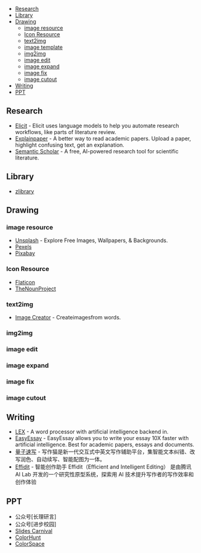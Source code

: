 - [Research](#research)
- [Library](#library)
- [Drawing](#drawing)
  - [image resource](#image-resource)
  - [Icon Resource](#icon-resource)
  - [text2img](#text2img)
  - [image template](#image-template)
  - [img2img](#img2img)
  - [image edit](#image-edit)
  - [image expand](#image-expand)
  - [image fix](#image-fix)
  - [image cutout](#image-cutout)
- [Writing](#writing)
- [PPT](#PPT)

## Research

- [Elicit](https://elicit.org/) - Elicit uses language models to help you automate research workflows, like parts of literature review.
- [Explainpaper](https://www.explainpaper.com/) - A better way to read academic papers. Upload a paper, highlight confusing text, get an explanation.
- [Semantic Scholar](https://www.semanticscholar.org/) - A free, AI-powered research tool for scientific literature.

## Library
- [zlibrary](http://z-lib.org/)

## Drawing

### image resource
- [Unsplash](https://unsplash.com/explore) - Explore Free Images, Wallpapers, & Backgrounds.
- [Pexels](ttps://www.pexels.com/)
- [Pixabay](ttps://pixabay.com/)

### Icon Resource
- [Flaticon](ttp://flaticon.com/)
- [TheNounProject](ttps://thenounproject.com/)

### text2img
- [Image Creator](https://www.bing.com/create) - Createimagesfrom words.


### img2img

### image edit

### image expand

### image fix

### image cutout

## Writing

- [LEX](https://lex.page/) - A word processor with artificial intelligence backend in.
- [EasyEssay](https://www.easyessay.ai/writing) - EasyEssay allows you to write your essay 10X faster with artificial intelligence. Best for academic papers, essays and documents.
- [量子速写](https://xiezuocat.com/#/) - 写作猫是新一代交互式中英文写作辅助平台，集智能文本纠错、改写润色、自动续写、智能配图为一体。
- [Effidit](https://effidit.qq.com/) - 智能创作助手 Effidit（Efficient and Intelligent Editing） 是由腾讯 AI Lab 开发的一个研究性原型系统，探索用 AI 技术提升写作者的写作效率和创作体验

## PPT
- 公众号[长理研言]
- 公众号[进步校园]
- [Slides Carnival](https://www.slidescarnival.com/)
- [ColorHunt](https://colorhunt.co/)
- [ColorSpace](https://mycolor.space/)
